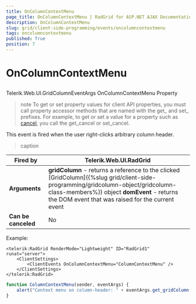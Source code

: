 ```yaml
---
title: OnColumnContextMenu
page_title: OnColumnContextMenu | RadGrid for ASP.NET AJAX Documentation
description: OnColumnContextMenu
slug: grid/client-side-programming/events/oncolumncontextmenu
tags: oncolumncontextmenu
published: True
position: 7
---
```


# OnColumnContextMenu



## 

Telerik.Web.UI.GridColumnEventArgs OnColumnContextMenu Property

>note To get or set property values for client API properties, you must call property accessor methods that are named with the get_ and set_ prefixes. For example, to get or set a value for a property such as [cancel](https://msdn.microsoft.com/en-us/library/bb310859.aspx), you call the get_cancel or set_cancel.
>


This event is fired when the user right-clicks arbitrary column header.


>caption  

|  **Fired by**  | Telerik.Web.UI.RadGrid |
| ------ | ------ |
| **Arguments** | **gridColumn** - returns a reference to the clicked [GridColumn]({%slug grid/client-side-programming/gridcolumn-object/gridcolumn-class-members%}) object **domEvent** - returns the DOM event that was raised for the current event|
| **Can be canceled** |No|

Example:

````ASP.NET
<telerik:RadGrid RenderMode="Lightweight" ID="RadGrid1" runat="server">
    <ClientSettings>
        <ClientEvents OnColumnContextMenu="ColumnContextMenu" />
    </ClientSettings>
</telerik:RadGrid>
````



````JavaScript
function ColumnContextMenu(sender, eventArgs) {
    alert("Context menu on column-header: " + eventArgs.get_gridColumn().get_element().cellIndex);
}
````


